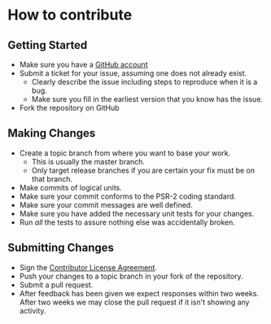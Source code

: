 # How to contribute

## Getting Started

* Make sure you have a [GitHub account](https://github.com/signup/free)
* Submit a ticket for your issue, assuming one does not already exist.
  * Clearly describe the issue including steps to reproduce when it is a bug.
  * Make sure you fill in the earliest version that you know has the issue.
* Fork the repository on GitHub

## Making Changes

* Create a topic branch from where you want to base your work.
  * This is usually the master branch.
  * Only target release branches if you are certain your fix must be on that
    branch.
* Make commits of logical units.
* Make sure your commit conforms to the PSR-2 coding standard.
* Make sure your commit messages are well defined.
* Make sure you have added the necessary unit tests for your changes.
* Run _all_ the tests to assure nothing else was accidentally broken.

## Submitting Changes

* Sign the [Contributor License Agreement](https://www.clahub.com/agreements/inklabs/kommerce-core).
* Push your changes to a topic branch in your fork of the repository.
* Submit a pull request.
* After feedback has been given we expect responses within two weeks. After two
  weeks we may close the pull request if it isn't showing any activity.
